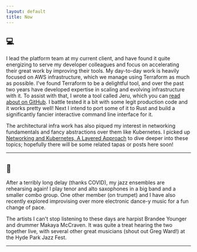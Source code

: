 ```yaml
---
layout: default
title: Now
---
```


## :computer:

I lead the platform team at my current client,
and have found it quite energizing to serve my developer colleagues and focus on accelerating their great work by improving their tools.
My day-to-day work is heavily focused on AWS infrastructure, which we manage using Terraform as much as possible.
I've found Terraform to be a delightful tool, and over the past two years have developed expertise in scaling and evolving infrastructure with it.
To assist with that, I wrote a tool called Jeru, which you can [read about on GitHub](https://github.com/mikeknep/jeru).
I battle tested it a bit with some legit production code and it works pretty well!
Next I intend to port some of it to Rust and build a significantly fancier interactive command line interface for it.

The architectural infra work has also piqued my interest in networking fundamentals and fancy abstractions over them like Kubernetes.
I picked up [Networking and Kubernetes, A Layered Approach](https://www.oreilly.com/library/view/networking-and-kubernetes/9781492081647/)
to dive deeper into these topics; hopefully there will be some related tapas or posts here soon!

---

## :musical_note:

After a terribly long delay (thanks COVID), my jazz ensembles are rehearsing again!
I play tenor and alto saxophones in a big band and a smaller combo group.
One other member (on trumpet) and I have also recently explored improvising over more electronic dance-y music for a fun change of pace.

The artists I can't stop listening to these days are harpist Brandee Younger and drummer Makaya McCraven.
It was quite a treat hearing the two together live, with several other great musicians (shout out Greg Ward!) at the Hyde Park Jazz Fest.

---
